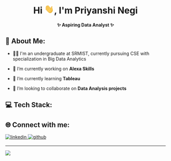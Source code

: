 <!-- ### Hi there 👋 -->

<!--
**PriyanshiNegi01/PriyanshiNegi01** is a ✨ _special_ ✨ repository because its `README.md` (this file) appears on your GitHub profile.

Here are some ideas to get you started:

- 🔭 I’m currently working on ...
- 🌱 I’m currently learning ...
- 👯 I’m looking to collaborate on ...
- 🤔 I’m looking for help with ...
- 💬 Ask me about ...
- 📫 How to reach me: ...
- 😄 Pronouns: ...
- ⚡ Fun fact: ...
-->
<h1 align="center">Hi <img src="https://raw.githubusercontent.com/ABSphreak/ABSphreak/master/gifs/Hi.gif" width="30">, I'm Priyanshi Negi</h1>
<h4 align="center">✨ Aspiring Data Analyst ✨</h4>

## 💫 About Me:

- 👩‍🎓 I'm an undergraduate at SRMIST, currently pursuing CSE with specialization in Big Data Analytics

- 🔭 I’m currently working on **Alexa Skills**

- 🌱 I’m currently learning **Tableau**

- 👯 I’m looking to collaborate on **Data Analysis projects**
<!--
- 📫 How to reach me **priyanshinegi11@gmail.com**
- 📄 Know about my experiences [https://drive.google.com/file/d/1R8u8gaoMykzHjwMvaP6qDJjIJRDnmmvB/view?usp=sharing](https://drive.google.com/file/d/1R8u8gaoMykzHjwMvaP6qDJjIJRDnmmvB/view?usp=sharing)
-->
## 💻 Tech Stack:

 

## 🌐 Connect with me:

<a href="https://linkedin.com/in/priyanshi-negi-6441461ab" target="_blank">
<img src=https://img.shields.io/badge/linkedin-%231E77B5.svg?&style=for-the-badge&logo=linkedin&logoColor=white alt=linkedin style="margin-bottom: 5px;" />
</a>
<a href="https://github.com/PriyanshiNegi01" target="_blank">
<img src=https://img.shields.io/badge/github-%2324292e.svg?&style=for-the-badge&logo=github&logoColor=white alt=github style="margin-bottom: 5px;" />
</a>  

<!--
## 📊 GitHub Stats:
![](https://github-readme-stats.vercel.app/api?username=PriyanshiNegi01&theme=dark&hide_border=false&include_all_commits=false&count_private=false)<br/>
![](https://github-readme-streak-stats.herokuapp.com/?user=PriyanshiNegi01&theme=dark&hide_border=false)<br/>
![](https://github-readme-stats.vercel.app/api/top-langs/?username=PriyanshiNegi01&theme=dark&hide_border=false&include_all_commits=false&count_private=false&layout=compact)
-->

---
[![](https://visitcount.itsvg.in/api?id=PriyanshiNegi01&icon=0&color=11)](https://visitcount.itsvg.in)
